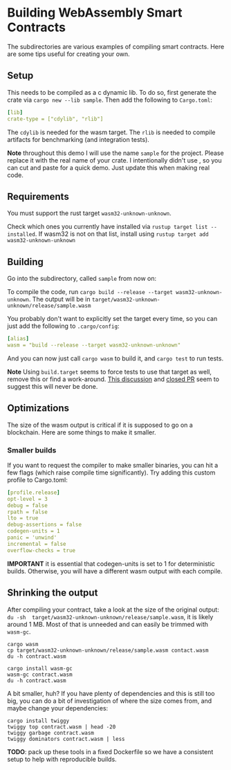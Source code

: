 # Building WebAssembly Smart Contracts

The subdirectories are various examples of compiling smart contracts.
Here are some tips useful for creating your own.

## Setup

This needs to be compiled as a c dynamic lib. To do so, first generate the crate
via `cargo new --lib sample`. Then add the following to `Cargo.toml`:

```yaml
[lib]
crate-type = ["cdylib", "rlib"]
```

The `cdylib` is needed for the wasm target. 
The `rlib` is needed to compile artifacts for benchmarking (and integration tests).

**Note** throughout this demo I will use the name `sample` for the project. 
Please replace it with the real name of your crate. I intentionally didn't use <name>,
so you can cut and paste for a quick demo. Just update this when making real code.

## Requirements

You must support the rust target `wasm32-unknown-unknown`.

Check which ones you currently have installed via `rustup target list --installed`.
If wasm32 is not on that list, install using `rustup target add wasm32-unknown-unknown`


## Building

Go into the subdirectory, called `sample` from now on:

To compile the code, run  `cargo build --release --target wasm32-unknown-unknown`. 
The output will be in `target/wasm32-unknown-unknown/release/sample.wasm`

You probably don't want to explicitly set the target every time, so you can just
add the following to `.cargo/config`:

```yaml
[alias]
wasm = "build --release --target wasm32-unknown-unknown"
```

And you can now just call `cargo wasm` to build it, and `cargo test` to run tests.

**Note** Using `build.target` seems to force tests to use that target as well, remove this or find a work-around.
[This discussion](https://internals.rust-lang.org/t/set-default-target-for-cargo-build-but-not-for-cargo-test/9777)
and [closed PR](https://github.com/rust-lang/cargo/pull/6825) seem to suggest this will never be done.

## Optimizations

The size of the wasm output is critical if it is supposed to go on a blockchain.
Here are some things to make it smaller.

### Smaller builds

If you want to request the compiler to make smaller binaries, 
you can hit a few flags (which raise compile time significantly).
Try adding this custom profile to Cargo.toml:

```yaml
[profile.release]
opt-level = 3
debug = false
rpath = false
lto = true
debug-assertions = false
codegen-units = 1
panic = 'unwind'
incremental = false
overflow-checks = true
```

**IMPORTANT** it is essential that codegen-units is set to 1 for deterministic builds. 
Otherwise, you will have a different wasm output with each compile.

## Shrinking the output

After compiling your contract, take a look at the size of the original output:
`du -sh  target/wasm32-unknown-unknown/release/sample.wasm`, it is likely around 1 MB.
Most of that is unneeded and can easily be trimmed with `wasm-gc`.

```shell script
cargo wasm
cp target/wasm32-unknown-unknown/release/sample.wasm contact.wasm
du -h contract.wasm

cargo install wasm-gc
wasm-gc contract.wasm
du -h contract.wasm
```

A bit smaller, huh? If you have plenty of dependencies and this is still too big,
you can do a bit of investigation of where the size comes from, and maybe
change your dependencies:

```shell script
cargo install twiggy
twiggy top contract.wasm | head -20
twiggy garbage contract.wasm
twiggy dominators contract.wasm | less
```

**TODO**: pack up these tools in a fixed Dockerfile so we have a
consistent setup to help with reproducible builds. 